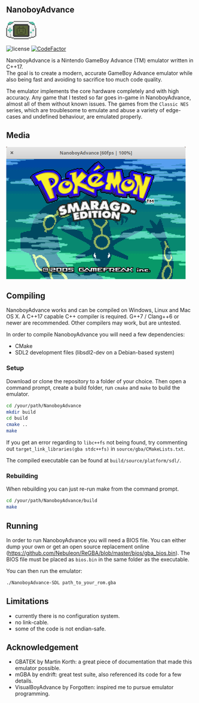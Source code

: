 <h2>NanoboyAdvance</h2>

![logo](media/logo_cropped.png)

![license](https://img.shields.io/github/license/fleroviux/NanoboyAdvance)
[![CodeFactor](https://www.codefactor.io/repository/github/fleroviux/NanoboyAdvance/badge)](https://www.codefactor.io/repository/github/fleroviux/NanoboyAdvance)

NanoboyAdvance is a Nintendo GameBoy Advance (TM) emulator written in C++17.<br>
The goal is to create a modern, accurate GameBoy Advance emulator while also being fast
and avoiding to sacrifice too much code quality.

The emulator implements the core hardware completely and with high accuracy.
Any game that I tested so far goes in-game in NanoboyAdvance, almost all of them without known issues.
The games from the `Classic NES` series, which are troublesome to emulate and abuse a variety of edge-cases and undefined behaviour, are emulated properly. 

## Media

![screenshot1](media/screenshot1.png)

## Compiling

NanoboyAdvance works and can be compiled on Windows, Linux and Mac OS X.
A C++17 capable C++ compiler is required. G++7 / Clang++6 or newer are recommended.
Other compilers may work, but are untested.

In order to compile NanoboyAdvance you will need a few dependencies:
- CMake
- SDL2 development files (libsdl2-dev on a Debian-based system)

### Setup

Download or clone the repository to a folder of your choice.
Then open a command prompt, create a build folder, run `cmake` and `make` to build the emulator.
```bash
cd /your/path/NanoboyAdvance
mkdir build
cd build
cmake ..
make
```

If you get an error regarding to `libc++fs` not being found, try commenting out `target_link_libraries(gba stdc++fs)` in `source/gba/CMakeLists.txt`.

The compiled executable can be found at `build/source/platform/sdl/`.

### Rebuilding

When rebuilding you can just re-run make from the command prompt.
```bash
cd /your/path/NanoboyAdvance/build
make
```

## Running

In order to run NanoboyAdvance you will need a BIOS file.
You can either dump your own or get an open source replacement online (https://github.com/Nebuleon/ReGBA/blob/master/bios/gba_bios.bin).
The BIOS file must be placed as `bios.bin` in the same folder as the executable.

You can then run the emulator:
```bash
./NanoboyAdvance-SDL path_to_your_rom.gba
```

## Limitations
- currently there is no configuration system.
- no link-cable.
- some of the code is not endian-safe.

## Acknowledgement

- GBATEK by Martin Korth: a great piece of documentation that made this emulator possible.
- mGBA by endrift: great test suite, also referenced its code for a few details.
- VisualBoyAdvance by Forgotten: inspired me to pursue emulator programming.
